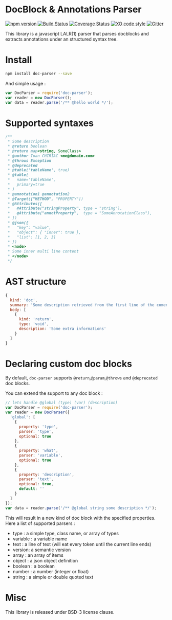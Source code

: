 # DocBlock & Annotations Parser

[![npm version](https://badge.fury.io/js/doc-parser.svg)](https://www.npmjs.com/package/doc-parser)
[![Build Status](https://travis-ci.org/glayzzle/doc-parser.svg?branch=master)](https://travis-ci.org/glayzzle/doc-parser)
[![Coverage Status](https://coveralls.io/repos/github/glayzzle/doc-parser/badge.svg?branch=master&v=1)](https://coveralls.io/github/glayzzle/doc-parser?branch=master)
[![XO code style](https://img.shields.io/badge/code_style-XO-5ed9c7.svg)](https://github.com/sindresorhus/xo)
[![Gitter](https://img.shields.io/badge/GITTER-join%20chat-green.svg)](https://gitter.im/glayzzle/Lobby)

This library is a javascript LALR(1) parser that parses docblocks and extracts
annotations under an structured syntax tree.

# Install

```sh
npm install doc-parser --save
```

And simple usage :

```js
var DocParser = require('doc-parser');
var reader = new DocParser();
var data = reader.parse('/** @hello world */');
```


# Supported syntaxes

```php
/**
 * Some description
 * @return boolean
 * @return map<string, SomeClass>
 * @author Ioan CHIRIAC <me@domain.com>
 * @throws Exception
 * @deprecated
 * @table('tableName', true)
 * @table(
 *   name='tableName',
 *   primary=true
 * )
 * @annotation1 @annotation2
 * @Target(["METHOD", "PROPERTY"])
 * @Attributes([
 *   @Attribute("stringProperty", type = "string"),
 *   @Attribute("annotProperty",  type = "SomeAnnotationClass"),
 * ])
 * @json({
 *   "key": "value",
 *   "object": { "inner": true },
 *   "list": [1, 2, 3]
 * })
 * <node>
 * Some inner multi line content
 * </node>
 */
```

# AST structure

```js
{
  kind: 'doc',
  summary: 'Some description retrieved from the first line of the coment',
  body: [
    {
      kind: 'return',
      type: 'void',
      description: 'Some extra informations'
    }
  ]
}
```

# Declaring custom doc blocks

By default, `doc-parser` supports `@return`,`@param`,`@throws` and `@deprecated`
doc blocks.

You can extend the support to any doc block :

```js
// lets handle @global (type) (var) (description)
var DocParser = require('doc-parser');
var reader = new DocParser({
  'global': [
    {
      property: 'type',
      parser: 'type',
      optional: true
    },
    {
      property: 'what',
      parser: 'variable',
      optional: true
    },
    {
      property: 'description',
      parser: 'text',
      optional: true,
      default: ''
    }
  ]
});
var data = reader.parse('/** @global string some description */');
```

This will result in a new kind of doc block with the specified properties. Here
a list of supported parsers :

- type : a simple type, class name, or array of types
- variable : a variable name
- text : a line of text (will eat every token until the current line ends)
- version: a semantic version
- array : an array of items
- object : a json object definition
- boolean : a boolean
- number : a number (integer or float)
- string : a simple or double quoted text

# Misc

This library is released under BSD-3 license clause.

